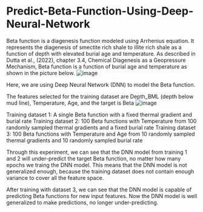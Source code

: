 # Predict-Beta-Function-Using-Deep-Neural-Network

Beta function is a diagenesis function modeled using Arrhenius equation. It represents the diagenesis of smectite rich shale to illite rich shale as a function of depth with elevated burial age and temperature. As described in Dutta et al., (2022), chapter 3.4, Chemical Diagenesis as a Geopressure Mechanism, Beta function is a function of burial age and temperature as shown in the picture below.
![image](https://github.com/user-attachments/assets/53517f01-49eb-41a4-b470-d714f6d9a922)

Here, we are using Deep Neural Network (DNN) to model the Beta function.

The features selected for the training dataset are Depth_BML (depth below mud line), Temperature, Age, and the target is Beta
![image](https://github.com/user-attachments/assets/5afb6149-5a1a-4003-9349-e5177cc53d7e)

Training dataset 1: A single Beta function with a fixed thermal gradient and burial rate
Training dataset 2: 100 Beta functions with Temperature from 100 randomly sampled thermal gradients and a fixed burial rate
Training dataset 3: 100 Beta functions with Temperature and Age from 10 randomly sampled thermal gradients and 10 randomly sampled burial rate

Through this experiment, we can see that the DNN model from training 1 and 2 will under-predict the target Beta function, no matter how many epochs we traing the DNN model. This means that the DNN model is not generalized enough, because the training dataset does not contain enough variance to cover all the feature space. 

After training with dataset 3, we can see that the DNN model is capable of predicting Beta functions for new input features. Now the DNN model is well generalized to make predictions, no longer under-predicting.

